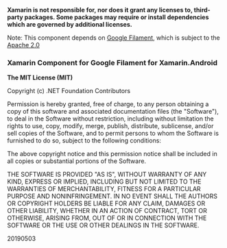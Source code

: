 **Xamarin is not responsible for, nor does it grant any licenses to, third-party packages. Some packages may require or install dependencies which are governed by additional licenses.**

Note: This component depends on [Google Filament](https://github.com/google/filament), which is subject to the [Apache 2.0](https://github.com/google/filament/blob/main/LICENSE)

### Xamarin Component for Google Filament for Xamarin.Android

**The MIT License (MIT)**

Copyright (c) .NET Foundation Contributors

Permission is hereby granted, free of charge, to any person obtaining a copy of this software and associated documentation files (the "Software"), to deal in the Software without restriction, including without limitation the rights to use, copy, modify, merge, publish, distribute, sublicense, and/or sell copies of the Software, and to permit persons to whom the Software is furnished to do so, subject to the following conditions:

The above copyright notice and this permission notice shall be included in all copies or substantial portions of the Software.

THE SOFTWARE IS PROVIDED "AS IS", WITHOUT WARRANTY OF ANY KIND, EXPRESS OR IMPLIED, INCLUDING BUT NOT LIMITED TO THE WARRANTIES OF MERCHANTABILITY, FITNESS FOR A PARTICULAR PURPOSE AND NONINFRINGEMENT. IN NO EVENT SHALL THE AUTHORS OR COPYRIGHT HOLDERS BE LIABLE FOR ANY CLAIM, DAMAGES OR OTHER LIABILITY, WHETHER IN AN ACTION OF CONTRACT, TORT OR OTHERWISE, ARISING FROM, OUT OF OR IN CONNECTION WITH THE SOFTWARE OR THE USE OR OTHER DEALINGS IN THE SOFTWARE.

20190503

